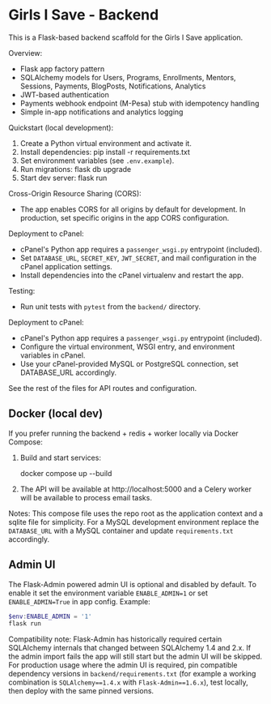 # Girls I Save - Backend

This is a Flask-based backend scaffold for the Girls I Save application.

Overview:
- Flask app factory pattern
- SQLAlchemy models for Users, Programs, Enrollments, Mentors, Sessions, Payments, BlogPosts, Notifications, Analytics
- JWT-based authentication
- Payments webhook endpoint (M-Pesa) stub with idempotency handling
- Simple in-app notifications and analytics logging

Quickstart (local development):
1. Create a Python virtual environment and activate it.
2. Install dependencies: pip install -r requirements.txt
3. Set environment variables (see `.env.example`).
4. Run migrations: flask db upgrade
5. Start dev server: flask run

Cross-Origin Resource Sharing (CORS):
- The app enables CORS for all origins by default for development. In production, set specific origins in the app CORS configuration.

Deployment to cPanel:
- cPanel's Python app requires a `passenger_wsgi.py` entrypoint (included).
- Set `DATABASE_URL`, `SECRET_KEY`, `JWT_SECRET`, and mail configuration in the cPanel application settings.
- Install dependencies into the cPanel virtualenv and restart the app.

Testing:
- Run unit tests with `pytest` from the `backend/` directory.

Deployment to cPanel:
- cPanel's Python app requires a `passenger_wsgi.py` entrypoint (included).
- Configure the virtual environment, WSGI entry, and environment variables in cPanel.
- Use your cPanel-provided MySQL or PostgreSQL connection, set DATABASE_URL accordingly.

See the rest of the files for API routes and configuration.

Docker (local dev)
-------------------
If you prefer running the backend + redis + worker locally via Docker Compose:

1. Build and start services:

	docker compose up --build

2. The API will be available at http://localhost:5000 and a Celery worker will be available to process email tasks.

Notes: This compose file uses the repo root as the application context and a sqlite file for simplicity. For a MySQL development environment replace the `DATABASE_URL` with a MySQL container and update `requirements.txt` accordingly.

Admin UI
--------

The Flask-Admin powered admin UI is optional and disabled by default. To enable it set the environment variable `ENABLE_ADMIN=1` or set `ENABLE_ADMIN=True` in app config. Example:

```powershell
$env:ENABLE_ADMIN = '1'
flask run
```

Compatibility note: Flask-Admin has historically required certain SQLAlchemy internals that changed between SQLAlchemy 1.4 and 2.x. If the admin import fails the app will still start but the admin UI will be skipped. For production usage where the admin UI is required, pin compatible dependency versions in `backend/requirements.txt` (for example a working combination is `SQLAlchemy==1.4.x` with `Flask-Admin==1.6.x`), test locally, then deploy with the same pinned versions.
